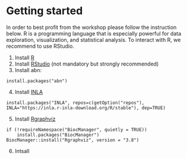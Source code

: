 
# Getting started

In order to best profit from the workshop please follow the instruction below. R is a programming language that is especially powerful for data exploration, visualization, and statistical analysis. To interact with R, we recommend to use RStudio.

1. Install [R](https://www.r-project.org/)
2. Install [RStudio](https://www.rstudio.com/) (not mandatory but strongly recommended)
3. Install abn:
```
install.packages("abn")
```
4. Install [INLA](http://www.r-inla.org/)
```
install.packages("INLA", repos=c(getOption("repos"), INLA="https://inla.r-inla-download.org/R/stable"), dep=TRUE)
```
5. Install [Rgraphviz](http://www.bioconductor.org/packages/release/bioc/html/Rgraphviz.html)
```
if (!requireNamespace("BiocManager", quietly = TRUE))
    install.packages("BiocManager")
BiocManager::install("Rgraphviz", version = "3.8")
```
6. Intsall